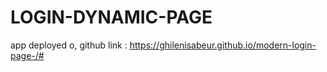 # LOGIN-DYNAMIC-PAGE 
app deployed o, github link :
https://ghilenisabeur.github.io/modern-login-page-/#

